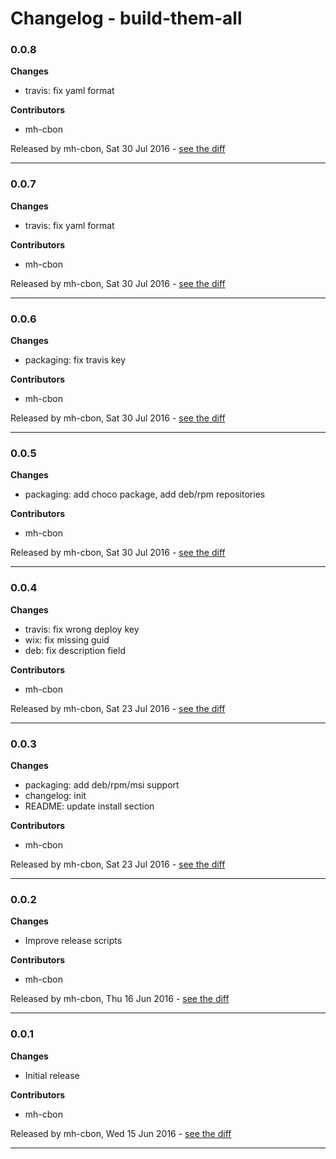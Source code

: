 # Changelog - build-them-all

### 0.0.8

__Changes__

- travis: fix yaml format

__Contributors__

- mh-cbon

Released by mh-cbon, Sat 30 Jul 2016 -
[see the diff](https://github.com/mh-cbon/build-them-all/compare/0.0.7...0.0.8#diff)
______________

### 0.0.7

__Changes__

- travis: fix yaml format

__Contributors__

- mh-cbon

Released by mh-cbon, Sat 30 Jul 2016 -
[see the diff](https://github.com/mh-cbon/build-them-all/compare/0.0.6...0.0.7#diff)
______________

### 0.0.6

__Changes__

- packaging: fix travis key

__Contributors__

- mh-cbon

Released by mh-cbon, Sat 30 Jul 2016 -
[see the diff](https://github.com/mh-cbon/build-them-all/compare/0.0.5...0.0.6#diff)
______________

### 0.0.5

__Changes__

- packaging: add choco package, add deb/rpm repositories

__Contributors__

- mh-cbon

Released by mh-cbon, Sat 30 Jul 2016 -
[see the diff](https://github.com/mh-cbon/build-them-all/compare/0.0.4...0.0.5#diff)
______________

### 0.0.4

__Changes__

- travis: fix wrong deploy key
- wix: fix missing guid
- deb: fix description field

__Contributors__

- mh-cbon

Released by mh-cbon, Sat 23 Jul 2016 -
[see the diff](https://github.com/mh-cbon/build-them-all/compare/0.0.3...0.0.4#diff)
______________

### 0.0.3

__Changes__

- packaging: add deb/rpm/msi support
- changelog: init
- README: update install section

__Contributors__

- mh-cbon

Released by mh-cbon, Sat 23 Jul 2016 -
[see the diff](https://github.com/mh-cbon/build-them-all/compare/0.0.2...0.0.3#diff)
______________

### 0.0.2

__Changes__

- Improve release scripts

__Contributors__

- mh-cbon

Released by mh-cbon, Thu 16 Jun 2016 -
[see the diff](https://github.com/mh-cbon/build-them-all/compare/0.0.1...0.0.2#diff)
______________

### 0.0.1

__Changes__

- Initial release

__Contributors__

- mh-cbon

Released by mh-cbon, Wed 15 Jun 2016 -
[see the diff](https://github.com/mh-cbon/build-them-all/compare/f9ac33f3df912480a48c18d2f2ef826192bd1228...0.0.1#diff)
______________


